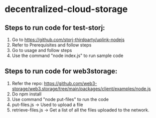 # decentralized-cloud-storage

## Steps to run code for test-storj:

1. Go to https://github.com/storj-thirdparty/uplink-nodejs
2. Refer to Prerequisites and follow steps
3. Go to usage and follow steps
4. Use the command "node index.js" to run sample code

## Steps to run code for web3storage:

1. Refer the repo: https://github.com/web3-storage/web3.storage/tree/main/packages/client/examples/node.js
2. Do npm install
3. Use command "node put-files" to run the code
4. put-files.js -> Used to upload a file
5. retrieve-files.js -> Get a list of all the files uploaded to the network. 
